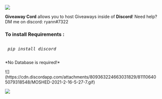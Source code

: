 ![](https://cdn.discordapp.com/attachments/809363224663031829/811105365348843540/MOSHED-2021-2-16-5-22-57.gif)
<p><b>Giveaway Cord</b> allows you to host Giveaways inside of <b>Discord</b>! Need help? DM me on discord: ryann#7322 </p>
<h3>To install <b>Requirements :</b></h3> 
	 <pre><p> <i>pip install discord</i></p></pre>
<p> *No Database is required!* <p>
![](https://cdn.discordapp.com/attachments/809363224663031829/811106405079318548/MOSHED-2021-2-16-5-27-7.gif)





![](https://cdn.discordapp.com/attachments/809363224663031829/811106322182307860/MOSHED-2021-2-16-5-26-42.gif)
